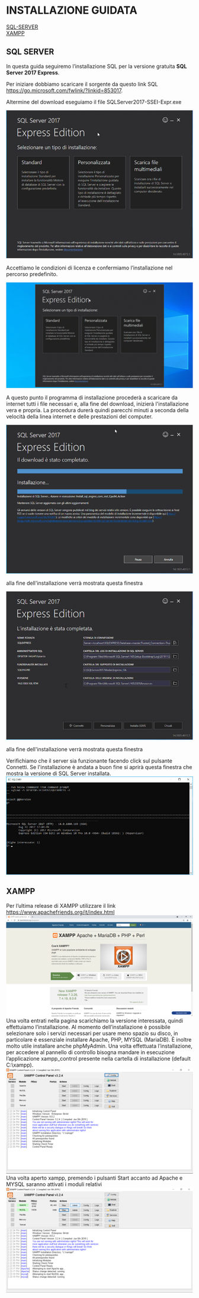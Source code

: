 # INSTALLAZIONE GUIDATA <br>
[SQL-SERVER](#SQL-SERVER)<br> 
[XAMPP](#xampp-)<br> 
## SQL SERVER 
In questa guida seguiremo l’installazione SQL per la versione gratuita **SQL Server 2017 Express**.

Per iniziare dobbiamo scaricare il sorgente da questo link SQL  https://go.microsoft.com/fwlink/?linkid=853017.

Altermine del download eseguiamo il file SQLServer2017-SSEI-Expr.exe


![a](/Immagini/Installazione/1.jpg) <br>

Accettiamo le condizioni di licenza e confermiamo l’installazione nel percorso predefinito.

![a](/Immagini//Installazione/img2.gif) <br>

A questo punto il programma di installazione procederà a scaricare da internet tutti i file necessari e, alla fine del download, inizierà l'installazione vera e propria. 
La procedura durerà quindi parecchi minuti a seconda della velocità della linea internet e delle prestazioni del computer. <br>

![a](/Immagini//Installazione/img3.jpg) <br>

alla fine dell'installazione verrà mostrata questa finestra <br>

![a](/Immagini//Installazione/img4.jpg) <br>


alla fine dell'installazione verrà mostrata questa finestra <br>

Verifichiamo che il server sia funzionante facendo click sul pulsante Connetti. Se l'installazione è andata a buon fine si aprirà questa finestra che mostra la versione di SQL Server installata. <br>
 ![a](/Immagini//Installazione/img5.jpg) <br> </p>

 


## XAMPP <BR>
 
 Per l’ultima release di XAMPP utilizzare il link https://www.apachefriends.org/it/index.html <br>
 ![a](/Immagini//Installazione/xampp.PNG) <br>
 Una volta entrati nella pagina scarichiamo la versione interessata, quindi effettuiamo l’installazione.
Al momento dell’installazione è possibile selezionare solo i servizi necessari per usare meno spazio su disco, in particolare è essenziale installare
Apache, PHP, MYSQL (MariaDB). È inoltre molto utile installare anche phpMyAdmin. Una volta effettuata l’installazione, per accedere al pannello di controllo bisogna mandare in esecuzione l’applicazione xampp_control presente nella cartella di installazione (default C:\xampp).
 <br>
 ![a](/Immagini//Installazione/XAMPP1.PNG) <br>
 Una volta aperto xampp, premendo i pulsanti Start accanto ad Apache e MYSQL saranno attivati i
moduli relativi <br>
 ![a](/Immagini//Installazione/XAMPP2.PNG) <br>
 


